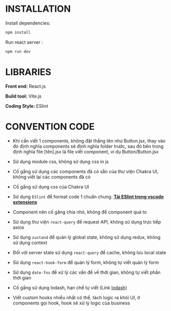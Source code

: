 # INSTALLATION

Install dependencies:
```bash
npm install
```


Run react server :
```bash
npm run dev
```
# LIBRARIES

**Front end:** React.js

**Build tool:** Vite.js

**Coding Style:** ESlint



# CONVENTION CODE

- Khi cần viết 1 components, không đặt thẳng tên như Button.jsx, thay vào đó định nghĩa components sẽ định nghĩa folder trước, sau đó bên trong định nghĩa file [tên].jsx là file viết component, ví dụ Button/Button.jsx
  
- Sử dụng module css, không sử dụng css in js
  
- Cố gắng sử dụng các components đã có sẵn của thư viện Chakra UI, không viết lại các components đã có
  
- Cố gắng sử dụng css của Chakra UI
  
- Sử dụng `ESlint` để format code 1 chuẩn chung. [**Tải ESlint trong vscode extensions**](https://marketplace.visualstudio.com/items?itemName=dbaeumer.vscode-eslint)
  
- Component nên cố gắng chia nhỏ, không để component quá to
  
- Sử dụng thư viện `react-query` để request API, không sử dụng trực tiếp axios
  
- Sử dụng `zustand` để quản lý global state, không sử dụng redux, không sử dụng context
  
- Đối với server state sử dụng `react-query` để cache, không lưu local state
  
- Sử dụng `react-hook-form` để quản lý form, không tự viết quản lý form
  
- Sử dụng `date-fns` để xử lý các vấn đề về thời gian, không tự viết phần thời gian
  
- Cố gắng sử dụng lodash, hạn chế tự viết (Link [lodash](https://lodash.com/))

- Viết custom hooks nhiều nhất có thể, tách logic ra khỏi UI, ở components gọi hook, hook sẽ xử lý logic của business
  
